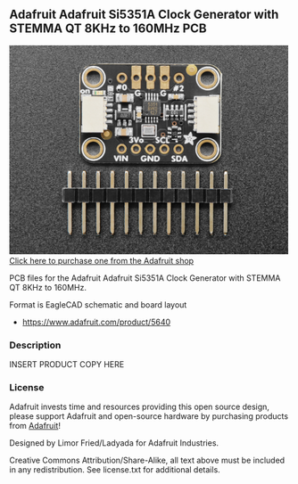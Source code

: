 ## Adafruit Adafruit Si5351A Clock Generator with STEMMA QT 8KHz to 160MHz PCB

<a href="http://www.adafruit.com/products/5640"><img src="assets/5640.jpg?raw=true" width="500px"><br/>
Click here to purchase one from the Adafruit shop</a>

PCB files for the Adafruit Adafruit Si5351A Clock Generator with STEMMA QT 8KHz to 160MHz. 

Format is EagleCAD schematic and board layout
* https://www.adafruit.com/product/5640

### Description

INSERT PRODUCT COPY HERE

### License

Adafruit invests time and resources providing this open source design, please support Adafruit and open-source hardware by purchasing products from [Adafruit](https://www.adafruit.com)!

Designed by Limor Fried/Ladyada for Adafruit Industries.

Creative Commons Attribution/Share-Alike, all text above must be included in any redistribution. 
See license.txt for additional details.
